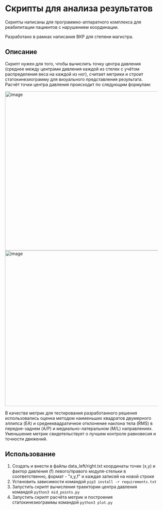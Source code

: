 # Скрипты для анализа результатов
Скрипты написаны для программно-аппаратного комплекса для реабилитации пациентов с нарушением координации.

Разработано в рамках написания ВКР для степени магистра.

## Описание
Скрипт нужен для того, чтобы вычислить точку центра давления (среднее между центрами давления каждой из стелек с учётом распределения веса на каждой из ног), считает метрики и строит статокинезиограмму для визуального представления результата.
Расчёт точки центра давления происходит по следующим формулам:

<img width="522" alt="image" src="https://github.com/KostarevVI/smart-foot-data-analysis/assets/22761161/5de30cba-5a6c-43a3-a4cb-32ea270f4fa2">

<img width="511" alt="image" src="https://github.com/KostarevVI/smart-foot-data-analysis/assets/22761161/68fcdd25-ba04-4923-9bba-f54012ff4b09">

В качестве метрик для тестирования разработанного решения использовались оценка методом наименьших квадратов двумерного эллипса (EA) и среднеквадратичное отклонение наклона тела (RMS) в передне-заднем (A/P) и медиально-латеральном (M/L) направлениях. Уменьшение метрик свидетельствует о лучшем контроле равновесия и точности движений.

## Использование
1. Создать и внести в файлы data_left/right.txt координаты точек (x,y) и фактор давления (f) левого/правого модуля-стельки в соответственно, формат - "x,y,f" и каждая записей на новой строке
2. Установить зависимости командой `pip3 install -r requirements.txt`
3. Запустить скрипт вычисления траектории центра давления командой `python3 mid_points.py`
4. Запустить скрипт расчёта метрик и построения статокинезиограммы командой `python3 plot.py`
